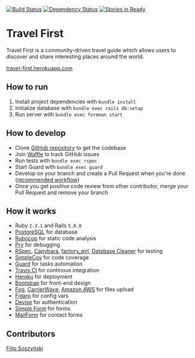 [![Build Status](https://travis-ci.org/filip373/Travel-First.svg?branch=master)](https://travis-ci.org/filip373/Travel-First)
[![Dependency Status](https://gemnasium.com/badges/github.com/filip373/Travel-First.svg)](https://gemnasium.com/github.com/filip373/Travel-First)
[![Stories in Ready](https://badge.waffle.io/filip373/Travel-First.png?label=ready&title=Ready)](http://waffle.io/filip373/Travel-First)

# Travel First
Travel First is a community-driven travel guide which allows users to discover and share interesting places around the world.

[travel-first.herokuapp.com](https://travel-first.herokuapp.com/)

## How to run
1. Install project dependencies with `bundle install`
2. Initialize database with `bundle exec rails db:setup`
3. Run server with `bundle exec foreman start`

## How to develop
* Clone [GitHub repository](https://github.com/filip373/Travel-First) to get the codebase
* Join [Waffle](https://waffle.io/filip373/Travel-First/join) to track GitHub issues
* Run tests with `bundle exec rspec`
* Start Guard with `bundle exec guard`
* Develop on your branch and create a Pull Request when you're done ([recommended workflow](https://github.com/waffleio/waffle.io/wiki/Recommended-Workflow-Using-Pull-Requests-&-Automatic-Work-Tracking))
* Once you get positive code review from other contributor, merge your Pull Request and remove your branch

## How it works
* Ruby `2.3.1` and Rails `5.0.0`
* [PostgreSQL](https://www.postgresql.org/) for database
* [Rubocop](http://rubocop.readthedocs.io/en/latest/) for static code analysis
* [Pry](http://pryrepl.org/) for debugging
* [RSpec](http://rspec.info/), [Capybara](http://jnicklas.github.io/capybara/), [factory_girl](https://github.com/thoughtbot/factory_girl), [Database Cleaner](https://github.com/DatabaseCleaner/database_cleaner) for testing
* [SimpleCov](https://github.com/colszowka/simplecov) for code coverage
* [Guard](http://guardgem.org/) for tasks automation
* [Travis CI](https://travis-ci.org/) for continous integration
* [Heroku](https://www.heroku.com/) for deployment
* [Bootstrap](http://www.getbootstrap.com/) for front-end design
* [Fog](https://github.com/fog/fog), [CarrierWave](https://github.com/carrierwaveuploader/carrierwave), [Amazon AWS](https://aws.amazon.com) for files upload
* [Figaro](https://github.com/laserlemon/figaro) for config vars
* [Devise](https://github.com/plataformatec/devise) for authentication
* [Simple Form](https://github.com/plataformatec/simple_form) for forms
* [MailForm](https://github.com/plataformatec/mail_form) for contact forms

## Contributors
[Filip Soszyński](https://www.linkedin.com/in/filip-soszynski)
